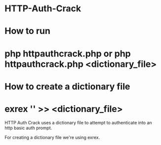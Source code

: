 # HTTP-Auth-Crack

# How to run 
# php httpauthcrack.php or php httpauthcrack.php <dictionary_file>

# How to create a dictionary file
# exrex '<regex>' >> <dictionary_file>

HTTP Auth Crack uses a dictionary file to attempt to authenticate into an http basic auth prompt.

For creating a dictionary file we're using exrex. 
